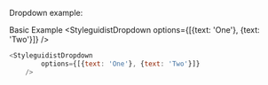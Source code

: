 Dropdown example:

Basic Example
    <StyleguidistDropdown 
        options={[{text: 'One'}, {text: 'Two'}]} 
    />  

```js
<StyleguidistDropdown 
        options={[{text: 'One'}, {text: 'Two'}]} 
    />
```